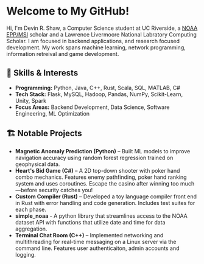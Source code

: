 # Welcome to My GitHub!  

Hi, I'm Devin R. Shaw, a Computer Science student at UC Riverside, a [NOAA EPP/MSI](https://www.noaa.gov/office-education/epp-msi) scholar and a Lawrence Livermoore National Labratory Computing Scholar. I am focused in backend applications, and research focused development. My work spans machine learning, network programming, information retreival and game development.  

## 🔧 Skills & Interests  
- **Programming:** Python, Java, C++, Rust, Scala, SQL, MATLAB, C#
- **Tech Stack:** Flask, MySQL, Hadoop, Pandas, NumPy, Scikit-Learn, Unity, Spark
- **Focus Areas:** Backend Development, Data Science, Software Engineering, ML Optimization  

## 🏗️ Notable Projects  
- **Magnetic Anomaly Prediction (Python)** – Built ML models to improve navigation accuracy using random forest regression trained on geophysical data.
- **Heart's Bid Game (C#)** – A 2D top-down shooter with poker hand combo mechanics. Features enemy pathfinding, poker hand ranking system and uses coroutines. Escape the casino after winning too much—before security catches you!
- **Custom Compiler (Rust)** – Developed a toy language compiler front end in Rust with error handling and code generation. Includes test suites for each phase.
- **simple_noaa** - A python library that streamlines access to the NOAA dataset API with functions that utilize date and time for data aggregation.
- **Terminal Chat Room (C++)** – Implemented networking and multithreading for real-time messaging on a Linux server via the command line. Features user authenticaiton, admin accounts and logging.



